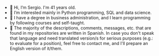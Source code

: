 - 👋 Hi, I’m Sergio. I'm 41 years old.
- 👀 I’m interested mainly in Python programming, SQL and data science.
- 🌱 I have a degree in business administration, and I learn programming by following courses and self-taught.
- 🧾 The majority of the descriptions, comments, messages, etc. that are found in my repositories are written in Spanish. In case you don't speak that language and
     need translated version/s for serious purposes (e.g.: to evaluate for a position), feel free to contact me, and I'll prepare an English version of it/them.
